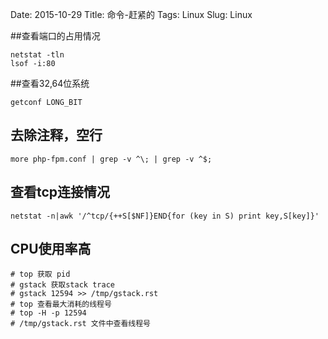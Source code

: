 Date: 2015-10-29
Title: 命令-赶紧的
Tags: Linux
Slug: Linux

##查看端口的占用情况
```
netstat -tln
lsof -i:80  
```

##查看32,64位系统
```
getconf LONG_BIT
```


## 去除注释，空行
```
more php-fpm.conf | grep -v ^\; | grep -v ^$;
```

## 查看tcp连接情况
```
netstat -n|awk '/^tcp/{++S[$NF]}END{for (key in S) print key,S[key]}'
```

## CPU使用率高
```
# top 获取 pid
# gstack 获取stack trace
# gstack 12594 >> /tmp/gstack.rst
# top 查看最大消耗的线程号
# top -H -p 12594 
# /tmp/gstack.rst 文件中查看线程号


```


